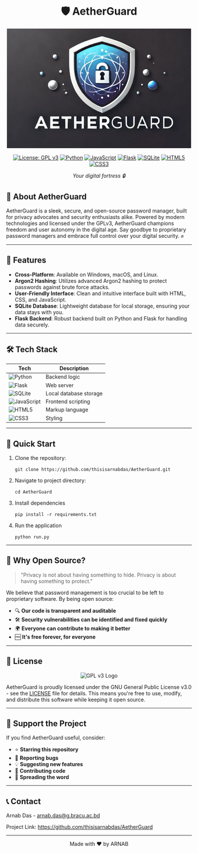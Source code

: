 <div align="center">
  
# 🛡️ AetherGuard

<p align="center">
  <img src="https://github.com/thisisarnabdas/AetherGuard/blob/main/logo.png" alt="AetherGuard" width="500"/>

[![License: GPL v3](https://img.shields.io/badge/License-GPLv3-blue.svg)](https://www.gnu.org/licenses/gpl-3.0)
[![Python](https://img.shields.io/badge/Python-3776AB?style=flat&logo=python&logoColor=white)](https://www.python.org/)
[![JavaScript](https://img.shields.io/badge/JavaScript-F7DF1E?style=flat&logo=javascript&logoColor=black)](https://developer.mozilla.org/en-US/docs/Web/JavaScript)
[![Flask](https://img.shields.io/badge/Flask-000000?style=flat&logo=flask&logoColor=white)](https://flask.palletsprojects.com/)
[![SQLite](https://img.shields.io/badge/SQLite-003B57?style=flat&logo=sqlite&logoColor=white)](https://www.sqlite.org/)
[![HTML5](https://img.shields.io/badge/HTML5-E34F26?style=flat&logo=html5&logoColor=white)](https://developer.mozilla.org/en-US/docs/Web/HTML)
[![CSS3](https://img.shields.io/badge/CSS3-1572B6?style=flat&logo=css3&logoColor=white)](https://developer.mozilla.org/en-US/docs/Web/CSS)

*Your digital fortress 🔒*

</div>
</p>


## 🌟 About AetherGuard

AetherGuard is a sleek, secure, and open-source password manager, built for privacy advocates and security enthusiasts alike. Powered by modern technologies and licensed under the GPLv3, AetherGuard champions freedom and user autonomy in the digital age. Say goodbye to proprietary password managers and embrace full control over your digital security. ✊

---

## 🚀 Features

- **Cross-Platform**: Available on Windows, macOS, and Linux.
- **Argon2 Hashing**: Utilizes advanced Argon2 hashing to protect passwords against brute force attacks.
- **User-Friendly Interface**: Clean and intuitive interface built with HTML, CSS, and JavaScript.
- **SQLite Database**: Lightweight database for local storage, ensuring your data stays with you.
- **Flask Backend**: Robust backend built on Python and Flask for handling data securely.

---

## 🛠️ Tech Stack

| Tech | Description |
|------|-------------|
| ![Python](https://img.shields.io/badge/-Python-3776AB) | Backend logic |
| ![Flask](https://img.shields.io/badge/-Flask-000000) | Web server |
| ![SQLite](https://img.shields.io/badge/-SQLite-003B57) | Local database storage |
| ![JavaScript](https://img.shields.io/badge/-JavaScript-F7DF1E) | Frontend scripting |
| ![HTML5](https://img.shields.io/badge/-HTML5-E34F26) | Markup language |
| ![CSS3](https://img.shields.io/badge/-CSS3-1572B6) | Styling |

---

## 🚀 Quick Start

1. Clone the repository:
   ```
   git clone https://github.com/thisisarnabdas/AetherGuard.git
   ```
2. Navigate to project directory:
   ```
   cd AetherGuard
   ```
3. Install dependencies
   ```
   pip install -r requirements.txt
   ```

4. Run the application
   ```
   python run.py
   ```
---

## 💭 Why Open Source?

> "Privacy is not about having something to hide. Privacy is about having something to protect."

We believe that password management is too crucial to be left to proprietary software. By being open source:

- 🔍 **Our code is transparent and auditable**
- 🛠️ **Security vulnerabilities can be identified and fixed quickly**
- 🌍 **Everyone can contribute to making it better**
- 🆓 **It's free forever, for everyone**

---

## 📜 License
<p align="center">
<img src="https://www.gnu.org/graphics/gplv3-with-text-136x68.png" alt="GPL v3 Logo"/>
</p>

AetherGuard is proudly licensed under the GNU General Public License v3.0 - see the [LICENSE](./LICENSE)
 file for details. This means you're free to use, modify, and distribute this software while keeping it open source.

---

## 🌟 Support the Project

If you find AetherGuard useful, consider:

- ⭐ **Starring this repository**
- 🐛 **Reporting bugs**
- 💡 **Suggesting new features**
- 🤝 **Contributing code**
- 📣 **Spreading the word**

---


## 📞 Contact

Arnab Das - arnab.das@g.bracu.ac.bd

Project Link: https://github.com/thisisarnabdas/AetherGuard

---
<p align="center">
  Made with ❤️ by ARNAB
</p>


